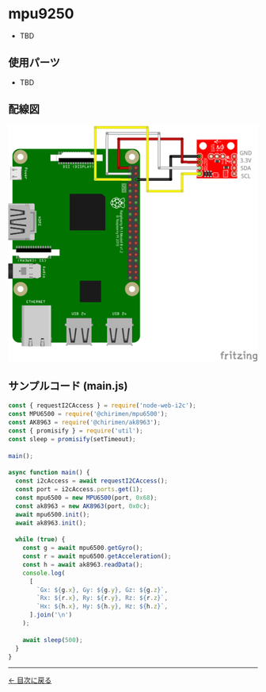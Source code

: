 # mpu9250

- TBD

## 使用パーツ

- TBD

## 配線図

![配線図](./images/mpu9250/schematic.png 'schematic')

## サンプルコード (main.js)

```javascript
const { requestI2CAccess } = require('node-web-i2c');
const MPU6500 = require('@chirimen/mpu6500');
const AK8963 = require('@chirimen/ak8963');
const { promisify } = require('util');
const sleep = promisify(setTimeout);

main();

async function main() {
  const i2cAccess = await requestI2CAccess();
  const port = i2cAccess.ports.get(1);
  const mpu6500 = new MPU6500(port, 0x68);
  const ak8963 = new AK8963(port, 0x0c);
  await mpu6500.init();
  await ak8963.init();

  while (true) {
    const g = await mpu6500.getGyro();
    const r = await mpu6500.getAcceleration();
    const h = await ak8963.readData();
    console.log(
      [
        `Gx: ${g.x}, Gy: ${g.y}, Gz: ${g.z}`,
        `Rx: ${r.x}, Ry: ${r.y}, Rz: ${r.z}`,
        `Hx: ${h.x}, Hy: ${h.y}, Hz: ${h.z}`,
      ].join('\n')
    );

    await sleep(500);
  }
}
```

---

[← 目次に戻る](./index.md)
